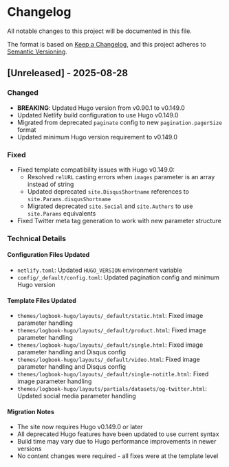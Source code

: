 # Changelog

All notable changes to this project will be documented in this file.

The format is based on [Keep a Changelog](https://keepachangelog.com/en/1.0.0/),
and this project adheres to [Semantic Versioning](https://semver.org/spec/v2.0.0.html).

## [Unreleased] - 2025-08-28

### Changed
- **BREAKING**: Updated Hugo version from v0.90.1 to v0.149.0
- Updated Netlify build configuration to use Hugo v0.149.0
- Migrated from deprecated `paginate` config to new `pagination.pagerSize` format
- Updated minimum Hugo version requirement to v0.149.0

### Fixed
- Fixed template compatibility issues with Hugo v0.149.0:
  - Resolved `relURL` casting errors when `images` parameter is an array instead of string
  - Updated deprecated `site.DisqusShortname` references to `site.Params.disqusShortname`
  - Migrated deprecated `site.Social` and `site.Authors` to use `site.Params` equivalents
- Fixed Twitter meta tag generation to work with new parameter structure

### Technical Details

#### Configuration Files Updated
- `netlify.toml`: Updated `HUGO_VERSION` environment variable
- `config/_default/config.toml`: Updated pagination config and minimum Hugo version

#### Template Files Updated
- `themes/logbook-hugo/layouts/_default/static.html`: Fixed image parameter handling
- `themes/logbook-hugo/layouts/_default/product.html`: Fixed image parameter handling  
- `themes/logbook-hugo/layouts/_default/single.html`: Fixed image parameter handling and Disqus config
- `themes/logbook-hugo/layouts/_default/video.html`: Fixed image parameter handling and Disqus config
- `themes/logbook-hugo/layouts/_default/single-notitle.html`: Fixed image parameter handling
- `themes/logbook-hugo/layouts/partials/datasets/og-twitter.html`: Updated social media parameter handling

#### Migration Notes
- The site now requires Hugo v0.149.0 or later
- All deprecated Hugo features have been updated to use current syntax
- Build time may vary due to Hugo performance improvements in newer versions
- No content changes were required - all fixes were at the template level